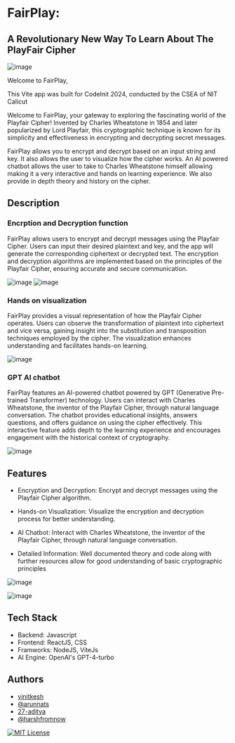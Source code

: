 


# FairPlay: 
## A Revolutionary New Way To Learn About The PlayFair Cipher

![image](https://github.com/HackClub-NITC/FairPlay/assets/118368673/c402297b-2c88-4496-ba80-527a536493fc)

Welcome to FairPlay, 

This Vite app was built for CodeInit 2024, conducted by the CSEA of NIT Calicut

Welcome to FairPlay, your gateway to exploring the fascinating world of the Playfair Cipher! Invented by Charles Wheatstone in 1854 and later popularized by Lord Playfair, this cryptographic technique is known for its simplicity and effectiveness in encrypting and decrypting secret messages.

FairPlay allows you to encrypt and decrypt based on an input string and key. It also allows the user to visualize how the cipher works. An AI powered chatbot allows the user to take to Charles Wheatstone himself allowing making it a very interactive and hands on learning experience. We also provide in depth theory and history on the cipher.


## Description
### Encrption and Decryption function
FairPlay allows users to encrypt and decrypt messages using the Playfair Cipher. Users can input their desired plaintext and key, and the app will generate the corresponding ciphertext or decrypted text. The encryption and decryption algorithms are implemented based on the principles of the Playfair Cipher, ensuring accurate and secure communication.

![image](https://github.com/HackClub-NITC/FairPlay/assets/118368673/d60450ba-e00e-4877-88ff-44442bc2da61)
![image](https://github.com/HackClub-NITC/FairPlay/assets/118368673/5bab8778-7434-49a1-871e-b6aeb7b18225)

### Hands on visualization
FairPlay provides a visual representation of how the Playfair Cipher operates. Users can observe the transformation of plaintext into ciphertext and vice versa, gaining insight into the substitution and transposition techniques employed by the cipher. The visualization enhances understanding and facilitates hands-on learning.

![image](https://github.com/HackClub-NITC/FairPlay/assets/118368673/42bdda0f-0bd3-4db2-9482-880df2f03027)


### GPT AI chatbot
FairPlay features an AI-powered chatbot powered by GPT (Generative Pre-trained Transformer) technology. Users can interact with Charles Wheatstone, the inventor of the Playfair Cipher, through natural language conversation. The chatbot provides educational insights, answers questions, and offers guidance on using the cipher effectively. This interactive feature adds depth to the learning experience and encourages engagement with the historical context of cryptography.

![image](https://github.com/HackClub-NITC/FairPlay/assets/118368673/ca31f025-acab-4083-910c-5e13fcdd25ad)


## Features

- Encryption and Decryption: Encrypt and decrypt messages using the Playfair Cipher algorithm.

- Hands-on Visualization: Visualize the encryption and decryption process for better understanding.

- AI Chatbot: Interact with Charles Wheatstone, the inventor of the Playfair Cipher, through natural language conversation.

- Detailed Information: Well documented theory and code along with further resources allow for good understanding of basic cryptographic principles 

![image](https://github.com/HackClub-NITC/FairPlay/assets/118368673/95d7a9e7-9f2c-426d-b1cf-30aa1846641e)

![image](https://github.com/HackClub-NITC/FairPlay/assets/118368673/63f6c67f-d209-46a7-b6ff-653b50163204)


## Tech Stack

- Backend: Javascript
- Frontend: ReactJS, CSS
- Framworks: NodeJS, ViteJs 
- AI Engine: OpenAI's GPT-4-turbo

## Authors

- [vinitkesh](https://github.com/vinitkesh)
- [@arunnats](https://www.arunnats.com/)
- [27-aditya](https://github.com/27-aditya)
- [@harshfromnow](https://github.com/harshfromnow)


[![MIT License](https://img.shields.io/badge/License-MIT-green.svg)](https://choosealicense.com/licenses/mit/)

